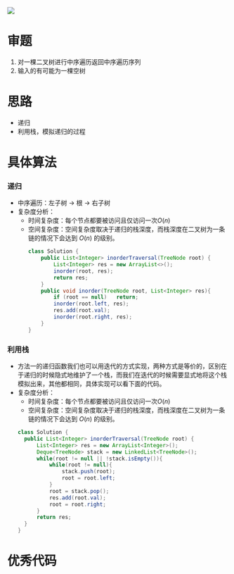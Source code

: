![](2021-02-03-16-06-08.png)
# 审题
1. 对一棵二叉树进行中序遍历返回中序遍历序列
2. 输入的有可能为一棵空树
# 思路
- 递归
- 利用栈，模拟递归的过程
# 具体算法
### 递归
- 中序遍历：左子树 -> 根 -> 右子树
- 复杂度分析：
  - 时间复杂度：每个节点都要被访问且仅访问一次$O(n)$
  - 空间复杂度：空间复杂度取决于递归的栈深度，而栈深度在二叉树为一条链的情况下会达到 $O(n)$ 的级别。
    ```java
    class Solution {
        public List<Integer> inorderTraversal(TreeNode root) {
            List<Integer> res = new ArrayList<>();
            inorder(root, res);
            return res;
        }
        public void inorder(TreeNode root, List<Integer> res){
            if (root == null)   return;
            inorder(root.left, res);
            res.add(root.val);
            inorder(root.right, res);
        }
    }
    ```
### 利用栈
- 方法一的递归函数我们也可以用迭代的方式实现，两种方式是等价的，区别在于递归的时候隐式地维护了一个栈，而我们在迭代的时候需要显式地将这个栈模拟出来，其他都相同，具体实现可以看下面的代码。
- 复杂度分析：
  - 时间复杂度：每个节点都要被访问且仅访问一次$O(n)$
  - 空间复杂度：空间复杂度取决于递归的栈深度，而栈深度在二叉树为一条链的情况下会达到 $O(n)$ 的级别。
  ```java       
  class Solution {
    public List<Integer> inorderTraversal(TreeNode root) {
        List<Integer> res = new ArrayList<Integer>();
        Deque<TreeNode> stack = new LinkedList<TreeNode>();
        while(root != null || !stack.isEmpty()){
            while(root != null){
                stack.push(root);
                root = root.left;
            }
            root = stack.pop();
            res.add(root.val);
            root = root.right;
        }
        return res;
    }
  }
  ```
# 优秀代码